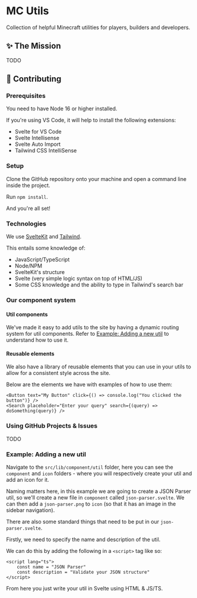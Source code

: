 # MC Utils
Collection of helpful Minecraft utilities for players, builders and developers.

## ✨ The Mission
TODO

## 📝 Contributing

### Prerequisites 

You need to have Node 16 or higher installed.

If you're using VS Code, it will help to install the following extensions:
- Svelte for VS Code
- Svelte Intellisense
- Svelte Auto Import
- Tailwind CSS IntelliSense

### Setup

Clone the GitHub repository onto your machine and open a command line inside the project.

Run `npm install`.

And you're all set!

### Technologies

We use [SvelteKit](https://kit.svelte.dev/) and [Tailwind](https://tailwindcss.com/).

This entails some knowledge of:
- JavaScript/TypeScript
- Node/NPM
- SvelteKit's structure
- Svelte (very simple logic syntax on top of HTML/JS)
- Some CSS knowledge and the ability to type in Tailwind's search bar

### Our component system

#### Util components

We've made it easy to add utils to the site by having a dynamic routing system for util components. Refer to [Example: Adding a new util](#example-adding-a-new-util) to understand how to use it.

#### Reusable elements

We also have a library of reusable elements that you can use in your utils to allow for a consistent style across the site.

Below are the elements we have with examples of how to use them:

```svelte
<Button text="My Button" click={() => console.log("You clicked the button")} /> 
<Search placeholder="Enter your query" search={(query) => doSomething(query)} />
```

### Using GitHub Projects & Issues

TODO

### Example: Adding a new util

Navigate to the `src/lib/component/util` folder, here you can see the `component` and `icon` folders - where you will respectively create your util and add an icon for it.

Naming matters here, in this example we are going to create a JSON Parser util, so we'll create a new file in `component` called `json-parser.svelte`. We can then add a `json-parser.png` to `icon` (so that it has an image in the sidebar navigation).

There are also some standard things that need to be put in our `json-parser.svelte`.

Firstly, we need to specify the name and description of the util.

We can do this by adding the following in a `<script>` tag like so:

```svelte
<script lang="ts">
    const name = "JSON Parser"
    const description = "Validate your JSON structure"
</script>
```

From here you just write your util in Svelte using HTML & JS/TS.
